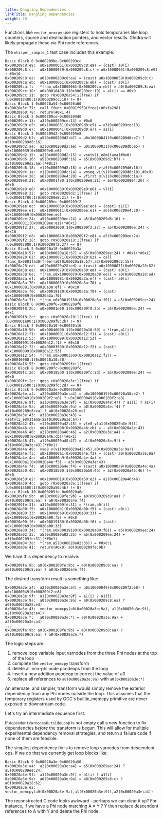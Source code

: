 ```yaml
---
title: Dangling Dependencies
linkTitle: Dangling Dependencies
weight: 20
---
```


Functions like `vector_memcpy` use registers to hold temporaries like loop counters, source and destination pointers, and vector results.  Ghidra will likely propagate these via Phi node references.

The `whisper_sample_1` test case includes this example:

```text
Basic Block 0 0x000209be-0x000209cc
0x000209c8:e9:	u0x10000051(0x000209c8:e9) = (cast) a0(i)
0x000209c8:c:	u0x10000059(0x000209c8:c) = u0x10000051(0x000209c8:e9) + #0x10
0x000209c8:ea:	a0(0x000209c8:ea) = (cast) u0x10000059(0x000209c8:c)
0x000209ca:eb:	u0x10000061(0x000209ca:eb) = (cast) a0(i)
0x000209ca:f:	*(ram,u0x10000061(0x000209ca:eb)) = a0(0x000209c8:ea)
0x000209cc:10:	u0x00018480:1(0x000209cc:10) = a1(i) == #0x0
0x000209cc:11:	goto r0x00020a54:1(free) if (u0x00018480:1(0x000209cc:10) != 0)
Basic Block 1 0x00020a54-0x00020a60
0x00020a5c:77:	call ffunc_0x0001f950(free)(#0xfa298)
0x00020a60:78:	return(#0x1:4)
Basic Block 2 0x000209ce-0x000209d0
0x000209ce:13:	a3(0x000209ce:13) = #0x0
0x000209d0:e5:	u0x10000031(0x000209d0:e5) = a3(0x000209ce:13)
0x000209d0:e7:	u0x10000041(0x000209d0:e7) = a1(i)
Basic Block 3 0x000209d2-0x000209e8
0x000209d2:b7:	a5(0x000209d2:b7) = u0x10000041(0x000209d0:e7) ? a5(0x000209d6:16)
0x000209d2:ae:	a3(0x000209d2:ae) = u0x10000031(0x000209d0:e5) ? u0x10000039(0x000209e8:e6)
0x000209d2:15:	a2(0x000209d2:15) = vsetvli_e8m1tama(#0x0)
0x000209d6:16:	a5(0x000209d6:16) = a5(0x000209d2:b7) + a3(0x000209d2:ae)(*#0x1)
0x000209d8:18:	v1(0x000209d8:18) = vle8ff_v(a5(0x000209d6:16))
0x000209dc:1a:	v1(0x000209dc:1a) = vmseq_vi(v1(0x000209d8:18),#0x0)
0x000209e4:20:	a6(0x000209e4:20) = vfirst_m(v1(0x000209dc:1a))
0x000209e8:21:	u0x00001f80:1(0x000209e8:21) = a6(0x000209e4:20) < #0x0
0x000209e8:e6:	u0x10000039(0x000209e8:e6) = vl(i)
0x000209e8:22:	goto r0x000209d2:1(free) if (u0x00001f80:1(0x000209e8:21) != 0)
Basic Block 4 0x000209ec-0x000209f2
0x000209ee:ec:	u0x10000069(0x000209ee:ec) = (cast) a1(i)
0x000209ee:e1:	u0x10000011(0x000209ee:e1) = a6(0x000209e4:20) - u0x10000069(0x000209ee:ec)
0x000209ee:24:	a5(0x000209ee:24) = a5(0x000209d6:16) + u0x10000011(0x000209ee:e1)(*#0x1)
0x000209f2:27:	u0x00002000:1(0x000209f2:27) = a5(0x000209ee:24) < #0x10
0x000209f2:e8:	u0x10000049(0x000209f2:e8) = a5(0x000209ee:24)
0x000209f2:28:	goto r0x00020a18:1(free) if (u0x00002000:1(0x000209f2:27) == 0)
Basic Block 5 0x00020a18-0x00020a3a
0x00020a18:57:	a0(0x00020a18:57) = a5(0x000209ee:24) + #0x1(*#0x1)
0x00020a28:62:	u0x10000071(0x00020a28:62) = call ffunc_0x0001fad0(free)(a0(0x00020a18:57),a2(0x000209d2:15))
0x00020a28:ed:	a0(0x00020a28:ed) = (cast) u0x10000071(0x00020a28:62)
0x00020a38:ee:	u0x10000079(0x00020a38:ee) = (cast) a0(i)
0x00020a38:6e:	*(ram,u0x10000079(0x00020a38:ee)) = a0(0x00020a28:ed)
0x00020a3a:ef:	u0x10000081(0x00020a3a:ef) = (cast) a0(i)
0x00020a3a:70:	u0x10000089(0x00020a3a:70) = u0x10000081(0x00020a3a:ef) + #0x10
0x00020a3a:f0:	u0x00019180(0x00020a3a:f0) = (cast) u0x10000089(0x00020a3a:70)
0x00020a3a:71:	*(ram,u0x00019180(0x00020a3a:f0)) = a5(0x000209ee:24)
Basic Block 6 0x000209f6-0x000209f8
0x000209f8:2b:	u0x00001e00:1(0x000209f8:2b) = a5(0x000209ee:24) == #0x1
0x000209f8:2c:	goto r0x00020a10:1(free) if (u0x00001e00:1(0x000209f8:2b) != 0)
Basic Block 7 0x00020a10-0x00020a16
0x00020a10:50:	u0x00046000:1(0x00020a10:50) = *(ram,a1(i))
0x00020a12:f1:	u0x10000091(0x00020a12:f1) = (cast) a0(i)
0x00020a12:53:	u0x10000099(0x00020a12:53) = u0x10000091(0x00020a12:f1) + #0x10
0x00020a12:f2:	u0x00003500(0x00020a12:f2) = (cast) u0x10000099(0x00020a12:53)
0x00020a12:54:	*(ram,u0x00003500(0x00020a12:f2)) = u0x00046000:1(0x00020a10:50)
0x00020a16:55:	goto r0x000209fe:1(free)
Basic Block 8 0x000209fc-0x000209fc
0x000209fc:2d:	u0x00018500:1(0x000209fc:2d) = a5(0x000209ee:24) == #0x0
0x000209fc:2e:	goto r0x00020a3c:1(free) if (u0x00018500:1(0x000209fc:2d) == 0)
Basic Block 9 0x00020a3e-0x00020a50
0x00020a3e:a4:	a2(0x00020a3e:a4) = u0x10000019(0x00020a50:e2) ? u0x10000049(0x000209f2:e8) ? u0x10000049(0x000209f2:e8)
0x00020a3e:9f:	a1(0x00020a3e:9f) = a1(0x00020a48:47) ? a1(i) ? a1(i)
0x00020a3e:9a:	a0(0x00020a3e:9a) = a0(0x00020a4e:f4) ? a0(0x000209c8:ea) ? a0(0x00020a28:ed)
0x00020a3e:43:	a3(0x00020a3e:43) = vsetvli_e8m1tama(a2(0x00020a3e:a4))
0x00020a42:45:	v1(0x00020a42:45) = vle8_v(a1(0x00020a3e:9f))
0x00020a46:cb:	u0x10000008(0x00020a46:cb) = - a3(0x00020a3e:43)
0x00020a46:46:	a2(0x00020a46:46) = a2(0x00020a3e:a4) + u0x10000008(0x00020a46:cb)(*#0x1)
0x00020a48:47:	a1(0x00020a48:47) = a1(0x00020a3e:9f) + a3(0x00020a3e:43)(*#0x1)
0x00020a4a:49:	vse8_v(v1(0x00020a42:45),a0(0x00020a3e:9a))
0x00020a4e:f3:	u0x100000a1(0x00020a4e:f3) = (cast) a0(0x00020a3e:9a)
0x00020a4e:4a:	u0x100000a9(0x00020a4e:4a) = u0x100000a1(0x00020a4e:f3) + a3(0x00020a3e:43)
0x00020a4e:f4:	a0(0x00020a4e:f4) = (cast) u0x100000a9(0x00020a4e:4a)
0x00020a50:4b:	u0x00018500:1(0x00020a50:4b) = a2(0x00020a46:46) != #0x0
0x00020a50:e2:	u0x10000019(0x00020a50:e2) = a2(0x00020a46:46)
0x00020a50:4c:	goto r0x00020a3e:1(free) if (u0x00018500:1(0x00020a50:4b) != 0)
Basic Block 10 0x000209fe-0x00020a0e
0x000209fe:9b:	a0(0x000209fe:9b) = a0(0x000209c8:ea) ? a0(0x000209c8:ea) ? a0(0x00020a4e:f4)
0x000209fe:31:	a3(0x000209fe:31) = *(ram,a0(i))
0x00020a00:f5:	u0x100000b1(0x00020a00:f5) = (cast) a0(i)
0x00020a00:33:	u0x100000b9(0x00020a00:33) = u0x100000b1(0x00020a00:f5) + #0x8
0x00020a00:f6:	u0x00019180(0x00020a00:f6) = (cast) u0x100000b9(0x00020a00:33)
0x00020a00:34:	*(ram,u0x00019180(0x00020a00:f6)) = a5(0x000209ee:24)
0x00020a02:35:	a5(0x00020a02:35) = a5(0x000209ee:24) + a3(0x000209fe:31)(*#0x1)
0x00020a04:38:	*(ram,a5(0x00020a02:35)) = #0x0:1
0x00020a0e:41:	return(#0x0) a0(0x000209fe:9b)
```

We have this dependency to resolve:

```text
0x000209fe:9b: a0(0x000209fe:9b) = a0(0x000209c8:ea) ? a0(0x000209c8:ea) ? a0(0x00020a4e:f4)
```

The desired transform result is something like:

```text
0x00020a3e:a4:	a2(0x00020a3e:a4) = u0x10000049(0x000209f2:e8) ? u0x10000049(0x000209f2:e8)
0x00020a3e:9f:	a1(0x00020a3e:9f) = a1(i) ? a1(i)
0x00020a3e:9a:	a0(0x00020a3e:9a) = a0(0x000209c8:ea) ? a0(0x00020a28:ed)
0x00020a3e:43:	vector_memcpy(a0(0x00020a3e:9a), a1(0x00020a3e:9f), a2(0x00020a3e:a4))
0x00020a3e:*:   a0(0x00020a3e:*) = a0(0x00020a3e:9a) + a2(0x00020a3e:a4)
...
0x000209fe:9b: a0(0x000209fe:9b) = a0(0x000209c8:ea) ? a0(0x000209c8:ea) ? a0(0x00020a3e:*)
```

The logic steps are:

1. remove loop variable input varnodes from the three Phi nodes at the top of the loop
2. complete the `vector_memcpy` transform
3. delete all non-phi node pcodeops from the loop
4. insert a new addition pcodeop to correct the value of a0
5. replace all references to `a0(0x00020a3e:9a)` with `a0(0x00020a3e:*)`

An alternate, and simpler, transform would simply remove the exterior dependency from any Phi nodes
outside the loop.  This assumes that the temporary registers used by GCC's builtin_memcpy primitive
are never exposed to downstream code.

Let's try an intermediate sequence first.

If `dependentVarnodesOutsideLoop` is not empty call a new function to fix dependencies *before*
the transform is begun.  This will allow for multiple experimental dependency removal strategies,
and return a failure code if none of them are feasible.

The simplest dependency fix is to remove loop varnodes from descendent ops.  If we do that we currently get
loop blocks like:

```text
Basic Block 9 0x00020a3e-0x00020a50
0x00020a3e:a4:  a2(0x00020a3e:a4) = a5(0x000209ee:24) ? a5(0x000209ee:24)
0x00020a3e:9f:  a1(0x00020a3e:9f) = a1(i) ? a1(i)
0x00020a3e:9a:  a0(0x00020a3e:9a) = a0(0x000209c8:c) ? a0(0x00020a28:62)
0x00020a3e:e2:  vector_memcpy(a0(0x00020a3e:9a),a1(0x00020a3e:9f),a2(0x00020a3e:a4))
```

The reconstructed C code looks awkward - perhaps we can clear it up?  For instance,
if we have a Phi node matching A = Y ? Y then replace descendent references to A with Y and delete the Phi node.
